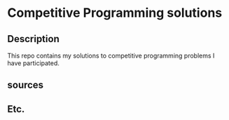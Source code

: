 # Competitive Programming solutions

## Description

This repo contains my solutions to competitive programming problems I have participated.

## sources

## Etc.
